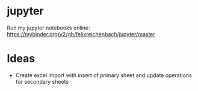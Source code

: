 # jupyter
Run my jupyter notebooks online: https://mybinder.org/v2/gh/felixreichenbach/jupyter/master


# Ideas
- Create excel import with insert of primary sheet and update operations for secondary sheets
